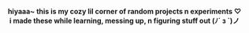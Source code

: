 <p align="center">
  <b>hiyaaa~ this is my cozy lil corner of random projects n experiments ♡</b><br>
  <b>i made these while learning, messing up, n figuring stuff out (ﾉ´ з `)ノ</b>
</p>
